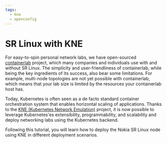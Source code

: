 ```yaml
---
tags:
  - kne
  - openconfig
---
```


# SR Linux with KNE

For easy-to-spin personal network labs, we have open-sourced [containerlab](https://containerlab.dev) project, which many companies and individuals use with and without SR Linux. The simplicity and user-friendliness of containerlab, while being the key ingredients of its success, also bear some limitations. For example, multi-node topologies are not yet possible with containerlab, which means that your lab size is limited by the resources your containerlab host has.

Today, Kubernetes is often seen as a de facto standard container orchestration system that enables horizontal scaling of applications. Thanks to the [KNE (Kubernetes Network Emulation)][knedoc] project, it is now possible to leverage Kubernetes'es extensibility, programmability, and scalability and deploy networking labs using the Kubernetes backend.

Following this tutorial, you will learn how to deploy the Nokia SR Linux node using KNE in different deployment scenarios.

[knedoc]: https://github.com/openconfig/kne/#readme
